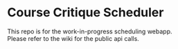Course Critique Scheduler
=========
This repo is for the work-in-progress scheduling webapp.  
Please refer to the wiki for the public api calls. 
